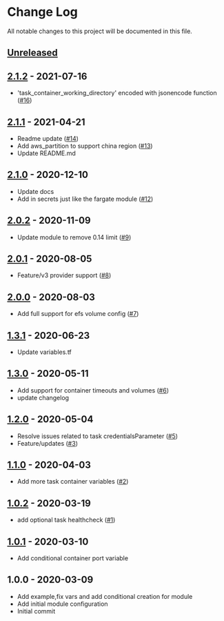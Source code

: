 # Change Log

All notable changes to this project will be documented in this file.

<a name="unreleased"></a>
## [Unreleased]



<a name="2.1.2"></a>
## [2.1.2] - 2021-07-16

- 'task_container_working_directory' encoded with jsonencode function ([#16](https://github.com/umotif-public/terraform-aws-ecs-fargate-task-definition/issues/16))


<a name="2.1.1"></a>
## [2.1.1] - 2021-04-21

- Readme update ([#14](https://github.com/umotif-public/terraform-aws-ecs-fargate-task-definition/issues/14))
- Add aws_partition to support china region ([#13](https://github.com/umotif-public/terraform-aws-ecs-fargate-task-definition/issues/13))
- Update README.md


<a name="2.1.0"></a>
## [2.1.0] - 2020-12-10

- Update docs
- Add in secrets just like the fargate module ([#12](https://github.com/umotif-public/terraform-aws-ecs-fargate-task-definition/issues/12))


<a name="2.0.2"></a>
## [2.0.2] - 2020-11-09

- Update module to remove 0.14 limit ([#9](https://github.com/umotif-public/terraform-aws-ecs-fargate-task-definition/issues/9))


<a name="2.0.1"></a>
## [2.0.1] - 2020-08-05

- Feature/v3 provider support ([#8](https://github.com/umotif-public/terraform-aws-ecs-fargate-task-definition/issues/8))


<a name="2.0.0"></a>
## [2.0.0] - 2020-08-03

- Add full support for efs volume config ([#7](https://github.com/umotif-public/terraform-aws-ecs-fargate-task-definition/issues/7))


<a name="1.3.1"></a>
## [1.3.1] - 2020-06-23

- Update variables.tf


<a name="1.3.0"></a>
## [1.3.0] - 2020-05-11

- Add support for container timeouts and volumes ([#6](https://github.com/umotif-public/terraform-aws-ecs-fargate-task-definition/issues/6))
- update changelog


<a name="1.2.0"></a>
## [1.2.0] - 2020-05-04

- Resolve issues related to task credentialsParameter ([#5](https://github.com/umotif-public/terraform-aws-ecs-fargate-task-definition/issues/5))
- Feature/updates ([#3](https://github.com/umotif-public/terraform-aws-ecs-fargate-task-definition/issues/3))


<a name="1.1.0"></a>
## [1.1.0] - 2020-04-03

- Add more task container variables ([#2](https://github.com/umotif-public/terraform-aws-ecs-fargate-task-definition/issues/2))


<a name="1.0.2"></a>
## [1.0.2] - 2020-03-19

- add optional task healthcheck ([#1](https://github.com/umotif-public/terraform-aws-ecs-fargate-task-definition/issues/1))


<a name="1.0.1"></a>
## [1.0.1] - 2020-03-10

- Add conditional container port variable


<a name="1.0.0"></a>
## 1.0.0 - 2020-03-09

- Add example,fix vars and add conditional creation for module
- Add initial module configuration
- Initial commit


[Unreleased]: https://github.com/umotif-public/terraform-aws-ecs-fargate-task-definition/compare/2.1.2...HEAD
[2.1.2]: https://github.com/umotif-public/terraform-aws-ecs-fargate-task-definition/compare/2.1.1...2.1.2
[2.1.1]: https://github.com/umotif-public/terraform-aws-ecs-fargate-task-definition/compare/2.1.0...2.1.1
[2.1.0]: https://github.com/umotif-public/terraform-aws-ecs-fargate-task-definition/compare/2.0.2...2.1.0
[2.0.2]: https://github.com/umotif-public/terraform-aws-ecs-fargate-task-definition/compare/2.0.1...2.0.2
[2.0.1]: https://github.com/umotif-public/terraform-aws-ecs-fargate-task-definition/compare/2.0.0...2.0.1
[2.0.0]: https://github.com/umotif-public/terraform-aws-ecs-fargate-task-definition/compare/1.3.1...2.0.0
[1.3.1]: https://github.com/umotif-public/terraform-aws-ecs-fargate-task-definition/compare/1.3.0...1.3.1
[1.3.0]: https://github.com/umotif-public/terraform-aws-ecs-fargate-task-definition/compare/1.2.0...1.3.0
[1.2.0]: https://github.com/umotif-public/terraform-aws-ecs-fargate-task-definition/compare/1.1.0...1.2.0
[1.1.0]: https://github.com/umotif-public/terraform-aws-ecs-fargate-task-definition/compare/1.0.2...1.1.0
[1.0.2]: https://github.com/umotif-public/terraform-aws-ecs-fargate-task-definition/compare/1.0.1...1.0.2
[1.0.1]: https://github.com/umotif-public/terraform-aws-ecs-fargate-task-definition/compare/1.0.0...1.0.1
